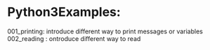 # Python3Examples:
001_printing: introduce different way to print messages or variables
002_reading : ontroduce different way to read 

